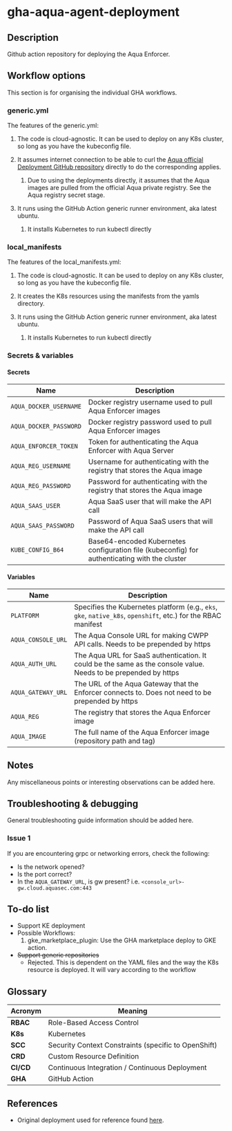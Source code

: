# gha-aqua-agent-deployment

## Description

Github action repository for deploying the Aqua Enforcer.

## Workflow options

This section is for organising the individual GHA workflows.

### generic.yml

The features of the generic.yml:

1. The code is cloud-agnostic. It can be used to deploy on any K8s cluster, so long as you have the kubeconfig file.

2. It assumes internet connection to be able to curl the [Aqua official Deployment GitHub repository](https://github.com/aquasecurity/deployments/tree/2022.4) directly to do the corresponding applies.
    1. Due to using the deployments directly, it assumes that the Aqua images are pulled from the official Aqua private registry. See the Aqua registry secret stage.

3. It runs using the GitHub Action generic runner environment, aka latest ubuntu.
    1. It installs Kubernetes to run kubectl directly

### local_manifests

The features of the local_manifests.yml:

1. The code is cloud-agnostic. It can be used to deploy on any K8s cluster, so long as you have the kubeconfig file.

2. It creates the K8s resources using the manifests from the yamls directory.

3. It runs using the GitHub Action generic runner environment, aka latest ubuntu.
    1. It installs Kubernetes to run kubectl directly

### Secrets & variables

#### Secrets

| Name | Description |
| ---- | ----------- |
| `AQUA_DOCKER_USERNAME` | Docker registry username used to pull Aqua Enforcer images |
| `AQUA_DOCKER_PASSWORD` | Docker registry password used to pull Aqua Enforcer images |
| `AQUA_ENFORCER_TOKEN`  | Token for authenticating the Aqua Enforcer with Aqua Server |
| `AQUA_REG_USERNAME` | Username for authenticating with the registry that stores the Aqua image |
| `AQUA_REG_PASSWORD` | Password for authenticating with the registry that stores the Aqua image |
| `AQUA_SAAS_USER` | Aqua SaaS user that will make the API call |
| `AQUA_SAAS_PASSWORD` | Password of Aqua SaaS users that will make the API call |
| `KUBE_CONFIG_B64` | Base64-encoded Kubernetes configuration file (kubeconfig) for authenticating with the cluster |

#### Variables

| Name | Description |
| ---- | ----------- |
| `PLATFORM`| Specifies the Kubernetes platform (e.g., `eks`, `gke`, `native_k8s`, `openshift`, etc.) for the RBAC manifest |
| `AQUA_CONSOLE_URL` | The Aqua Console URL for making CWPP API calls. Needs to be prepended by https |
| `AQUA_AUTH_URL` | The Aqua URL for SaaS authentication. It could be the same as the console value. Needs to be prepended by https |
| `AQUA_GATEWAY_URL` | The URL of the Aqua Gateway that the Enforcer connects to. Does not need to be prepended by https |
| `AQUA_REG` | The registry that stores the Aqua Enforcer image |
| `AQUA_IMAGE` | The full name of the Aqua Enforcer image (repository path and tag) |

## Notes

Any miscellaneous points or interesting observations can be added here.

## Troubleshooting & debugging

General troubleshooting guide information should be added here.

### Issue 1

If you are encountering grpc or networking errors, check the following:

* Is the network opened?
* Is the port correct?
* In the `AQUA_GATEWAY_URL`, is gw present? i.e. `<console_url>-gw.cloud.aquasec.com:443`

## To-do list

* Support KE deployment
* Possible Workflows:
    1. gke_marketplace_plugin: Use the GHA marketplace deploy to GKE action.
* ~~Support generic repositories~~
    * Rejected. This is dependent on the YAML files and the way the K8s resource is deployed. It will vary according to the workflow

## Glossary

| Acronym | Meaning |
|---------|---------|
| **RBAC** | Role-Based Access Control |
| **K8s** | Kubernetes |
| **SCC** | Security Context Constraints (specific to OpenShift) |
| **CRD** | Custom Resource Definition |
| **CI/CD** | Continuous Integration / Continuous Deployment |
| **GHA** | GitHub Action |

## References

* Original deployment used for reference found [here](https://github.com/aquasecurity/deployments/tree/2022.4/enforcers/aqua_enforcer/kubernetes_and_openshift/manifests).
